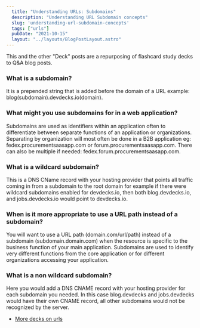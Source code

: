 ```yaml
---
  title: "Understanding URLs: Subdomains"
  description: "Understanding URL Subdomain concepts"
  slug: 'understanding-url-subdomain-concepts'
  tags: ["urls"]
  pubDate: "2021-10-15"
  layout: "../layouts/BlogPostLayout.astro"
---
```


This and the other "Deck" posts are a repurposing of flashcard study decks to Q&A blog posts. 

<h3>What is a subdomain?</h3>
It is a prepended string that is added before the domain of a URL example: blog(subdomain).devdecks.io(domain).


<h3>What might you use subdomains for in a web application?</h3>
Subdomains are used as identifiers within an application often to differentiate between separate functions of an application or organizations. Separating by organization will most often be done in a B2B application eg: fedex.procurementsaasapp.com or forum.procurementsaasapp.com. There can also be multiple if needed: fedex.forum.procurementsaasapp.com.


<h3>What is a wildcard subdomain?</h3>
This is a DNS CName record with your hosting provider that points all traffic coming in from a subdomain to the root domain for example if there were wildcard subdomains enabled for devdecks.io, then both blog.devdecks.io, and jobs.devdecks.io would point to devdecks.io.


<h3>When is it more appropriate to use a URL path instead of a subdomain?</h3>
You will want to use a URL path (domain.com/url/path) instead of a subdomain (subdomain.domain.com) when the resource is specific to the business function of your main application. Subdomains are used to identify very different functions from the core application or for different organizations accessing your application.


<h3>What is a non wildcard subdomain?</h3>
Here you would add a DNS CNAME record with your hosting provider for each subdomain you needed. In this case blog.devdecks and jobs.devdecks would have their own CNAME record, all other subdomains would not be recognized by the server.

- [More decks on urls](https://tinytechtuts.com/tags/elixir-deck)